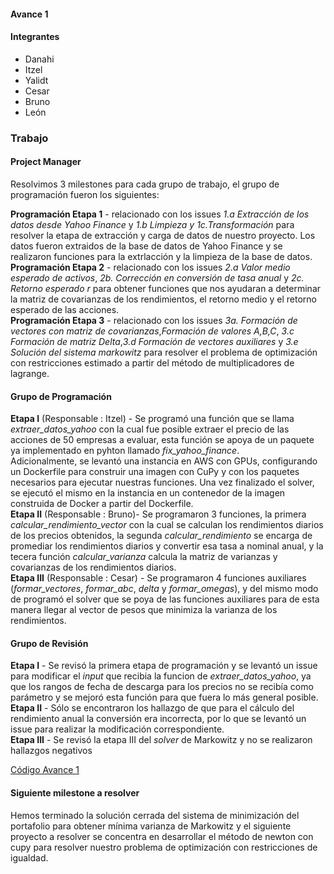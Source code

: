 #### Avance 1

#### Integrantes
* Danahi 
* Itzel
* Yalidt
* Cesar
* Bruno
* León

### Trabajo <br>

#### Project Manager<br>
Resolvimos 3 milestones para cada grupo de trabajo, el grupo de programación fueron los siguientes:<br>

**Programación Etapa 1** - relacionado con los issues *1.a Extracción de los datos desde Yahoo Finance* y *1.b Limpieza y 1c.Transformación* para resolver la etapa de extracción y carga de datos de nuestro proyecto. Los datos fueron extraidos de la base de datos de Yahoo Finance y se realizaron funciones para la extrlacción y la limpieza de la base de datos.<br>
**Programación Etapa 2**  - relacionado con los issues *2.a Valor medio esperado de activos*, *2b. Corrección en conversión de tasa anual* y *2c. Retorno esperado r* para obtener funciones que nos ayudaran a determinar la matriz de covarianzas de los rendimientos, el retorno medio y el retorno esperado de las acciones.<br>
**Programación Etapa 3** - relacionado con los issues *3a. Formación de vectores con matriz de covarianzas*,*Formación de valores A,B,C*, *3.c Formación de matriz Delta*,*3.d Formación de vectores auxiliares* y *3.e Solución del sistema markowitz* para resolver el problema de optimización con restricciones estimado a partir del método de multiplicadores de lagrange.

#### Grupo de Programación<br>
**Etapa I** (Responsable : Itzel) - Se programó una función que se llama *extraer_datos_yahoo* con la cual fue posible extraer el precio de las acciones de 50 empresas a evaluar, esta función se apoya de un paquete ya implementado en pyhton llamado *fix_yahoo_finance*.<br>
Adicionalmente, se levantó una instancia en AWS con GPUs, configurando un Dockerfile para construir una imagen con CuPy y con los paquetes necesarios para ejecutar nuestras funciones. Una vez finalizado el solver, se ejecutó el mismo en la instancia en un contenedor de la imagen construida de Docker a partir del Dockerfile.<br>
**Etapa II** (Responsable : Bruno)- Se programaron 3 funciones, la primera *calcular_rendimiento_vector* con la cual se calculan los rendimientos diarios de los precios obtenidos, la segunda *calcular_rendimiento* se encarga de promediar los rendimientos diarios y convertir esa tasa a nominal anual, y la tecera función *calcular_varianza* calcula la matriz de varianzas y covarianzas de los rendimientos diarios.<br>
**Etapa III** (Responsable : Cesar) - Se programaron 4 funciones auxiliares (*formar_vectores*, *formar_abc*, *delta* y *formar_omegas*), y del mismo modo de programó el solver que se poya de las funciones auxiliares para de esta manera llegar al vector de pesos que minimiza la varianza de los rendimientos.<br>

#### Grupo de Revisión<br>
**Etapa I** - Se revisó la primera etapa de programación y se levantó un issue para modificar el *input* que recibia la funcion de *extraer_datos_yahoo*, ya que los rangos de fecha de descarga para los precios no se recibía como parámetro y se mejoró esta función para que fuera lo más general posible.<br>
**Etapa II** - Sólo se encontraron los hallazgo de que para el cálculo del rendimiento anual la conversión era incorrecta, por lo que se levantó un issue para realizar la modificación correspondiente.<br>
**Etapa III** - Se revisó la etapa III del *solver* de Markowitz y no se realizaron hallazgos negativos<br>

[Código Avance 1](https://github.com/czammar/MNO_finalproject/blob/master/notebooks/Programacion/4_Solver.ipynb)

#### Siguiente milestone a resolver<br>

Hemos terminado la solución cerrada del sistema de minimización del portafolio para obtener mínima varianza de Markowitz y el siguiente proyecto a resolver se concentra en desarrollar el método de newton con cupy para resolver nuestro problema de optimización con restricciones de igualdad.




